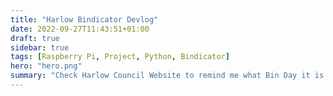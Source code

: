 ```yaml
---
title: "Harlow Bindicator Devlog"
date: 2022-09-27T11:43:51+01:00
draft: true
sidebar: true
tags: [Raspberry Pi, Project, Python, Bindicator]
hero: "hero.png"
summary: "Check Harlow Council Website to remind me what Bin Day it is."
---
```

